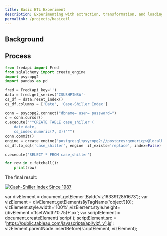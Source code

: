 ```yaml
---
title: Basic ETL Experiment
description: Experimenting with extraction, transformation, and loading with SQL, Python, and Tableau
permalink: /projects/basicetl
---
```

## Background

## Process
```python
from fredapi import Fred
from sqlalchemy import create_engine
import psycopg2
import pandas as pd

fred = Fred(api_key='')
data = fred.get_series('CSUSHPINSA')
cs_df = data.reset_index()
cs_df.columns = ['Date', 'Case-Shiller Index']

conn = psycopg2.connect("dbname= user= password=")
c = conn.cursor()
c.execute("""CREATE TABLE case_shiller (
    date date,
    cs_index numeric(7, 3))""")
conn.commit()
engine = create_engine('postgresql+psycopg2://postgres:genericpw@localhost:1111/db')
cs_df.to_sql('case_shiller', engine, if_exists='replace', index=False)

c.execute('SELECT * FROM case_shiller')

for row in c.fetchall():
    print(row)
```
The final result:

[![Cash-Shiller Index Since 1987 ](https://public.tableau.com/static/images/Ca/Case-ShillerIndex_16339121605040/Cash-ShillerIndexSince1987/1_rss.png)](#)

  

var divElement = document.getElementById('viz1633912851673'); var vizElement = divElement.getElementsByTagName('object')\[0\]; vizElement.style.width='100%';vizElement.style.height=(divElement.offsetWidth\*0.75)+'px'; var scriptElement = document.createElement('script'); scriptElement.src = 'https://public.tableau.com/javascripts/api/viz\_v1.js'; vizElement.parentNode.insertBefore(scriptElement, vizElement);

